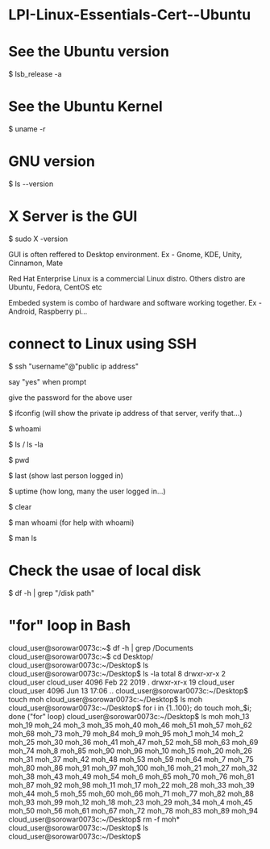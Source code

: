 # LPI-Linux-Essentials-Cert--Ubuntu


# See the Ubuntu version
$ lsb_release -a



# See the Ubuntu Kernel
$ uname -r




# GNU version
$ ls --version



 
# X Server is the GUI
$ sudo X -version



GUI is often reffered to Desktop environment. Ex - Gnome, KDE, Unity, Cinnamon, Mate

Red Hat Enterprise Linux is a commercial Linux distro. Others distro are Ubuntu, Fedora, CentOS etc

Embeded system is combo of hardware and software working together. Ex - Android, Raspberry pi...


# connect to Linux using SSH

$ ssh "username"@"public ip address"

say "yes" when prompt

give the password for the above user

$ ifconfig (will show the private ip address of that server, verify that...)


$ whoami

 $ ls   / ls -la

 $ pwd

 $ last  (show last person logged in)

 $ uptime (how long, many the user logged in...)
 
 $ clear
 
 $ man whoami (for help with whoami)
 
 $ man ls
 
 
 
# Check the usae of local disk

$ df -h | grep "/disk path"


# "for" loop in Bash

cloud_user@sorowar0073c:~$ df -h | grep /Documents
cloud_user@sorowar0073c:~$ cd Desktop/
cloud_user@sorowar0073c:~/Desktop$ ls
cloud_user@sorowar0073c:~/Desktop$ ls -la
total 8
drwxr-xr-x  2 cloud_user cloud_user 4096 Feb 22  2019 .
drwxr-xr-x 19 cloud_user cloud_user 4096 Jun 13 17:06 ..
cloud_user@sorowar0073c:~/Desktop$ touch moh
cloud_user@sorowar0073c:~/Desktop$ ls
moh
cloud_user@sorowar0073c:~/Desktop$ for i in {1..100}; do touch moh_$i; done  ("for" loop)
cloud_user@sorowar0073c:~/Desktop$ ls
moh      moh_13  moh_19  moh_24  moh_3   moh_35  moh_40  moh_46  moh_51  moh_57  moh_62  moh_68  moh_73  moh_79  moh_84  moh_9   moh_95
moh_1    moh_14  moh_2   moh_25  moh_30  moh_36  moh_41  moh_47  moh_52  moh_58  moh_63  moh_69  moh_74  moh_8   moh_85  moh_90  moh_96
moh_10   moh_15  moh_20  moh_26  moh_31  moh_37  moh_42  moh_48  moh_53  moh_59  moh_64  moh_7   moh_75  moh_80  moh_86  moh_91  moh_97
moh_100  moh_16  moh_21  moh_27  moh_32  moh_38  moh_43  moh_49  moh_54  moh_6   moh_65  moh_70  moh_76  moh_81  moh_87  moh_92  moh_98
moh_11   moh_17  moh_22  moh_28  moh_33  moh_39  moh_44  moh_5   moh_55  moh_60  moh_66  moh_71  moh_77  moh_82  moh_88  moh_93  moh_99
moh_12   moh_18  moh_23  moh_29  moh_34  moh_4   moh_45  moh_50  moh_56  moh_61  moh_67  moh_72  moh_78  moh_83  moh_89  moh_94
cloud_user@sorowar0073c:~/Desktop$ rm -f moh*
cloud_user@sorowar0073c:~/Desktop$ ls
cloud_user@sorowar0073c:~/Desktop$ 



 









